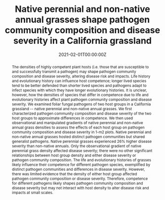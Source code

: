 ---
abstract: The densities of highly competent plant hosts (i.e. those that are susceptible to and successfully transmit a pathogen) may shape pathogen community composition and disease severity, altering disease risk and impacts. Life history and evolutionary history can influence host competence; longer lived species tend to be better defended than shorter lived species and pathogens adapt to infect species with which they have longer evolutionary histories. It is unclear, however, how the densities of species that differ in competence due to life and evolutionary histories affect plant pathogen community composition and disease severity. We examined foliar fungal pathogens of two host groups in a California grassland -- native perennial and non-native annual grasses. We first characterized pathogen community composition and disease severity of the two host groups to approximate differences in competence. We then used observational and manipulated gradients of native perennial and non-native annual grass densities to assess the effects of each host group on pathogen community composition and disease severity in 1-m2 plots. Native perennial and non-native annual grasses hosted distinct pathogen communities but shared generalist pathogens. Native perennial grasses experienced 26% higher disease severity than non-native annuals. Only the observational gradient of native perennial grass density affected disease severity; there were no other significant relationships between host group density and either disease severity or pathogen community composition. The life and evolutionary histories of grasses likely influence their competence for different pathogen species, exemplified by distinct pathogen communities and differences in disease severity. However, there was limited evidence that the density of either host group affected pathogen community composition or disease severity. Therefore, competence for different pathogens likely shapes pathogen community composition and disease severity but may not interact with host density to alter disease risk and impacts at small scales.
authors:
- admin
- Erin R. Spear
- S. Caroline Daws
- S. Luke Flory
- Erin A. Mordecai
date: "2021-02-01T00:00:00Z"
doi: "10.1111/1365-2745.13515"
featured: false
image:
  caption:
  focal_point: ""
  preview_only: false
projects:
- invasion-disease
publication: '*Journal of Applied Ecology, 109*(2)'
publication_short: ""
publication_types:
- "2"
publishDate: "2021-02-01T00:00:00Z"
slides:
summary:
tags:
- invasion-disease
title: Native perennial and non-native annual grasses shape pathogen community composition and disease severity in a California grassland
url_code: http://doi.org/10.5281/zenodo.4062434
url_dataset: ""
url_pdf: "https://onlinelibrary.wiley.com/share/author/BSV23CMQG8JWGQY5EHBR?target=10.1111/1365-2745.13515"
url_poster: ""
url_project: ""
url_slides: ""
url_source: ""
url_video: ""
---